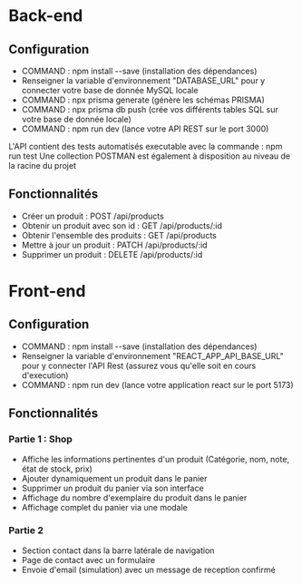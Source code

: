 # Back-end

## Configuration

- COMMAND : npm install --save (installation des dépendances)
- Renseigner la variable d'environnement "DATABASE_URL" pour y connecter votre base de donnée MySQL locale
- COMMAND : npx prisma generate (génère les schémas PRISMA)
- COMMAND : npx prisma db push (crée vos différents tables SQL sur votre base de donnée locale)
- COMMAND : npm run dev (lance votre API REST sur le port 3000)

L'API contient des tests automatisés executable avec la commande : npm run test
Une collection POSTMAN est également à disposition au niveau de la racine du projet

## Fonctionnalités

- Créer un produit : POST /api/products
- Obtenir un produit avec son id : GET /api/products/:id
- Obtenir l'ensemble des produits : GET /api/products
- Mettre à jour un produit : PATCH /api/products/:id
- Supprimer un produit : DELETE /api/products/:id

# Front-end

## Configuration

- COMMAND : npm install --save (installation des dépendances)
- Renseigner la variable d'environnement "REACT_APP_API_BASE_URL" pour y connecter l'API Rest (assurez vous qu'elle soit en cours d'execution)
- COMMAND : npm run dev (lance votre application react sur le port 5173)

## Fonctionnalités

### Partie 1 : Shop

- Affiche les informations pertinentes d'un produit (Catégorie, nom, note, état de stock, prix)
- Ajouter dynamiquement un produit dans le panier
- Supprimer un produit du panier via son interface
- Affichage du nombre d'exemplaire du produit dans le panier
- Affichage complet du panier via une modale

### Partie 2

- Section contact dans la barre latérale de navigation
- Page de contact avec un formulaire
- Envoie d'email (simulation) avec un message de reception confirmé
